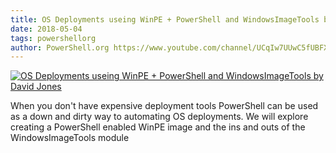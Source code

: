 ```yaml
---
title: OS Deployments useing WinPE + PowerShell and WindowsImageTools by David Jones
date: 2018-05-04
tags: powershellorg
author: PowerShell.org https://www.youtube.com/channel/UCqIw7UUwC5fUBFXYX68aMrQ
---
```


[![OS Deployments useing WinPE + PowerShell and WindowsImageTools by David Jones](https://i3.ytimg.com/vi/Rrk2j0QNKt0/hqdefault.jpg "OS Deployments useing WinPE + PowerShell and WindowsImageTools by David Jones")](https://www.youtube.com/watch?v=Rrk2j0QNKt0)

When you don't have expensive deployment tools PowerShell can be used as a down and dirty way to automating OS deployments. We will explore creating a PowerShell enabled WinPE image and the ins and outs of the WindowsImageTools module
